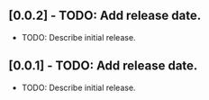 ## [0.0.2] - TODO: Add release date.

* TODO: Describe initial release.
## [0.0.1] - TODO: Add release date.

* TODO: Describe initial release.
